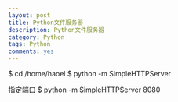 ```yaml
---
layout: post
title: Python文件服务器
description: Python文件服务器
category: Python
tags: Python
comments: yes
---
```



$ cd /home/haoel
$ python -m SimpleHTTPServer

指定端口
$ python -m SimpleHTTPServer 8080
